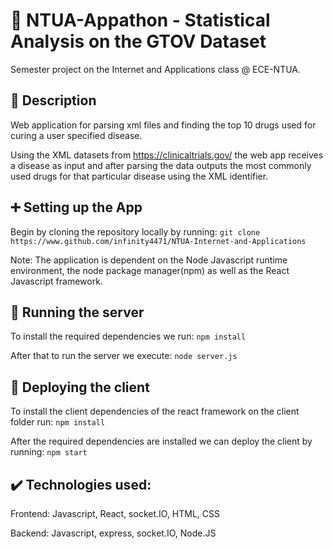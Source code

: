 # :pill: NTUA-Appathon - Statistical Analysis on the GTOV Dataset

Semester project on the Internet and Applications class @ ECE-NTUA.

## :memo: Description

Web application for parsing xml files and finding the top 10 drugs used for curing a user specified disease. 

Using the XML datasets from https://clinicaltrials.gov/ the web app receives a disease as input and after parsing the data outputs the most commonly used drugs for that particular disease using the <intervention> XML identifier.

## :heavy_plus_sign: Setting up the App

Begin by cloning the repository locally by running:
```git clone https://www.github.com/infinity4471/NTUA-Internet-and-Applications```

Note: The application is dependent on the Node Javascript runtime environment, the node package manager(npm) as well as the React Javascript framework.

## :hammer: Running the server

To install the required dependencies we run: ```npm install```

After that to run the server we execute: ```node server.js```

## :wrench: Deploying the client

To install the client dependencies of the react framework on the client folder run: ```npm install```

After the required dependencies are installed we can deploy the client by running: ```npm start```

## :heavy_check_mark: Technologies used:

Frontend: Javascript, React, socket.IO, HTML, CSS

Backend: Javascript, express, socket.IO, Node.JS
